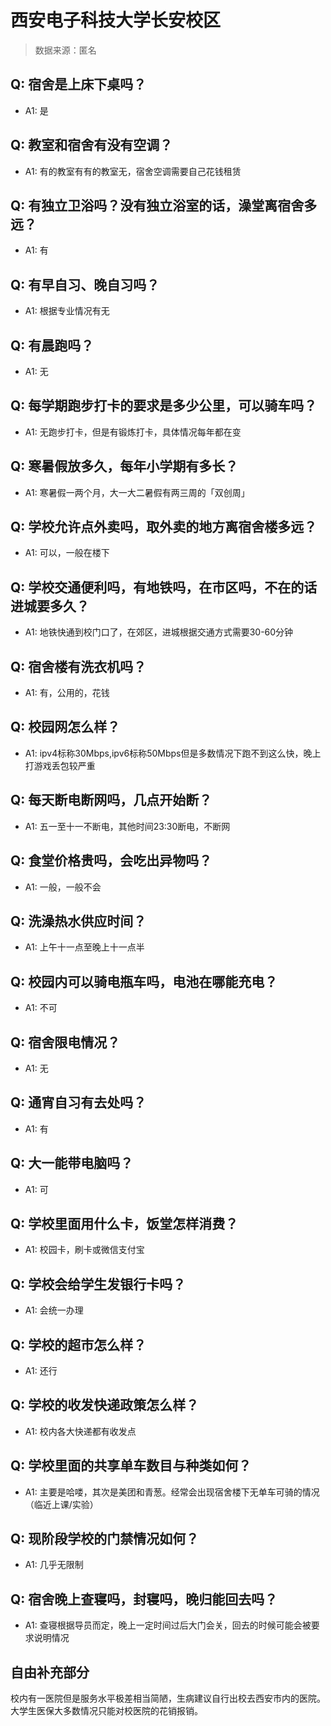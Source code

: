 # 西安电子科技大学长安校区

> 数据来源：匿名

## Q: 宿舍是上床下桌吗？

- A1: 是

## Q: 教室和宿舍有没有空调？

- A1: 有的教室有有的教室无，宿舍空调需要自己花钱租赁

## Q: 有独立卫浴吗？没有独立浴室的话，澡堂离宿舍多远？

- A1: 有

## Q: 有早自习、晚自习吗？

- A1: 根据专业情况有无

## Q: 有晨跑吗？

- A1: 无

## Q: 每学期跑步打卡的要求是多少公里，可以骑车吗？

- A1: 无跑步打卡，但是有锻炼打卡，具体情况每年都在变

## Q: 寒暑假放多久，每年小学期有多长？

- A1: 寒暑假一两个月，大一大二暑假有两三周的「双创周」

## Q: 学校允许点外卖吗，取外卖的地方离宿舍楼多远？

- A1: 可以，一般在楼下

## Q: 学校交通便利吗，有地铁吗，在市区吗，不在的话进城要多久？

- A1: 地铁快通到校门口了，在郊区，进城根据交通方式需要30-60分钟

## Q: 宿舍楼有洗衣机吗？

- A1: 有，公用的，花钱

## Q: 校园网怎么样？

- A1: ipv4标称30Mbps,ipv6标称50Mbps但是多数情况下跑不到这么快，晚上打游戏丢包较严重

## Q: 每天断电断网吗，几点开始断？

- A1: 五一至十一不断电，其他时间23:30断电，不断网

## Q: 食堂价格贵吗，会吃出异物吗？

- A1: 一般，一般不会

## Q: 洗澡热水供应时间？

- A1: 上午十一点至晚上十一点半

## Q: 校园内可以骑电瓶车吗，电池在哪能充电？

- A1: 不可

## Q: 宿舍限电情况？

- A1: 无

## Q: 通宵自习有去处吗？

- A1: 有

## Q: 大一能带电脑吗？

- A1: 可

## Q: 学校里面用什么卡，饭堂怎样消费？

- A1: 校园卡，刷卡或微信支付宝

## Q: 学校会给学生发银行卡吗？

- A1: 会统一办理

## Q: 学校的超市怎么样？

- A1: 还行

## Q: 学校的收发快递政策怎么样？

- A1: 校内各大快递都有收发点

## Q: 学校里面的共享单车数目与种类如何？

- A1: 主要是哈喽，其次是美团和青葱。经常会出现宿舍楼下无单车可骑的情况（临近上课/实验）

## Q: 现阶段学校的门禁情况如何？

- A1: 几乎无限制

## Q: 宿舍晚上查寝吗，封寝吗，晚归能回去吗？

- A1: 查寝根据导员而定，晚上一定时间过后大门会关，回去的时候可能会被要求说明情况

## 自由补充部分

校内有一医院但是服务水平极差相当简陋，生病建议自行出校去西安市内的医院。大学生医保大多数情况只能对校医院的花销报销。
